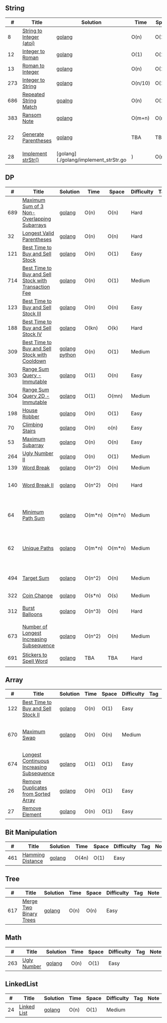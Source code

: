## String
|#  | Title           |  Solution       |  Time           | Space           | Difficulty    | Tag          | Note| 
|---|---------------- | --------------- | --------------- | --------------- | ------------- |--------------|-----|
8 | [String to Integer (atoi)](https://leetcode.com/problems/string-to-integer-atoi/) | [golang](./golang/string_to_integer_atoi.go) | O(n) | O(1) | Easy ||
12 | [Integer to Roman](https://leetcode.com/problems/integer-to-roman) | [golang](./golang/integer_to_roman.go) | O(1) | O(1) | Medium ||
13 | [Roman to Integer](https://leetcode.com/problems/roman-to-integer) | [golang](./golang/roman_to_integer.go) | O(n) | O(1) | Easy ||
273 | [Integer to String](https://leetcode.com/problems/integer-to-english-words) | [golang](./golang/integer_to_english_words.go) |  O(n/10) | O(1)| Hard || 
686 | [Repeated String Match](https://leetcode.com/contest/leetcode-weekly-contest-52/problems) | [goalng](./golang/repeated_string_match.go) | O(n)|O(1)|Easy ||
383 | [Ransom Note](https://leetcode.com/problems/ransom-note) | [golang](./golang/ransom_note.go) | O(m+n) | O(m) | Easy ||
22 | [Generate Parentheses](https://leetcode.com/problems/generate-parentheses) | [golang](./golang/generate_parentheses.go) | TBA | TBA | Medium || 不是最优解。
28 | [Implement strStr()](https://leetcode.com/problems/implement-strstr) | [golang](./golang/implement_strStr.go|) | O(n^2) | O(1) | Easy || 下次使用KMP    

## DP
|#  | Title           |  Solution       |  Time           | Space           | Difficulty    | Tag          | Note| 
|---|---------------- | --------------- | --------------- | --------------- | ------------- |--------------|-----|
689 | [Maximum Sum of 3 Non-Overlapping Subarrays](https://leetcode.com/problems/maximum-sum-of-3-non-overlapping-subarrays/) | [golang](./golang/max_sum_of_three_subarrays.go)| O(n) | O(n) | Hard ||
32 | [Longest Valid Parentheses](https://leetcode.com/problems/longest-valid-parentheses) | [golang](./golang/longest_valid_parentheses.go) | O(n) | O(n) | Hard ||
121 | [Best Time to Buy and Sell Stock ](https://leetcode.com/problems/best-time-to-buy-and-sell-stock/) | [golang](./golang/best_time_to_buy_and_sell_stock.go)| O(n) | O(1) | Easy ||
714 | [Best Time to Buy and Sell Stock with Transaction Fee ](https://leetcode.com/problems/best-time-to-buy-and-sell-stock-with-transaction-fee/) | [golang](./golang/best_time_to_buy_and_sell_with_transaction_fee.go)| O(n) | O(1) | Medium ||
123 | [Best Time to Buy and Sell Stock III](https://leetcode.com/problems/best-time-to-buy-and-sell-stock-iii) | [golang](./golang/best_time_to_buy_and_sell_stock_iii.go)| O(n) | O(n) | Easy ||
188 | [Best Time to Buy and Sell Stock IV](https://leetcode.com/problems/best-time-to-buy-and-sell-stock-iv) | [golang](./golang/best_time_to_buy_and_sell_stock_iv.go)| O(kn) | O(k) | Hard ||
309 | [Best Time to Buy and Sell Stock with Cooldown](https://leetcode.com/problems/best-time-to-buy-and-sell-stock-with-cooldown) | [golang](./golang/best_time_to_buy_and_sell_stock_with_cool_down.go) [python](./python/best_time_to_buy_and_sell_stock_with_cool_down.py)| O(n) | O(1) | Medium ||
303 | [Range Sum Query - Immutable](https://leetcode.com/problems/range-sum-query-immutable) | [golang](./golang/range_sum_query_immutable.go.go)| O(1) | O(n) | Easy ||
304| [Range Sum Query 2D - Immutable](https://leetcode.com/problems/range-sum-query-2d-immutable) | [golang](./golang/range_sum_query_2D_immutable.go.go)| O(1) | O(mn) | Medium ||
198| [House Robber](https://leetcode.com/problems/house-robber) | [golang](./golang/housr_robber.go) | O(n)| O(1) | Easy ||
70 | [Climbing Stairs](https://leetcode.com/problems/climbing-stairs) | [golang](./golang/climbing_stairs.go) | O(n)| o(n)| Easy ||
53 | [Maximum Subarray](https://leetcode.com/problems/maximum-subarray/description/) | [golang](./golang/maximum_subarray.go) |O(n)|O(n)|Easy ||
264 | [Ugly Number II](https://leetcode.com/problems/ugly-number-ii) | [golang](./golang/ugly_number_ii.go) | O(n) | O(1) | Medium ||
139 | [Word Break](https://leetcode.com/problems/word-break) | [golang](./golang/word_break.go)| O(n^2) | O(n) | Medium ||
140 | [Word Break II](https://leetcode.com/problems/word-break-ii) | [golang](./golang/word_break_ii.go)| O(n^2) | O(n) | Hard ||3 solutions in this file
64 | [Minimum Path Sum](https://leetcode.com/problems/minimum-path-sum) | [golang](./golang/minimum_path_sum.go) | O(m*n) | O(m*n) | Medium || Can be further improved to space O(1)
62 | [Unique Paths](https://leetcode.com/problems/unique-paths) | [golang](./golang/unique_paths.go) |O(m*n) | O(m*n) | Medium || Can be further improved to space O(1)
494 | [Target Sum](https://leetcode.com/problems/target-sum) | [golang](./golang/target_sum.go) | O(n^2) |O(n) | Medium || two solutions are provided
322 | [Coin Change](https://leetcode.com/problems/coin-change) | [golang](./golang/coin_change.go) | O(s*n) | O(s) | Medium ||
312 | [Burst Balloons](https://leetcode.com/problems/burst-balloons) | [golang](./golang/burst_balloons.go) | O(n^3) | O(n) | Hard || 参考了discuss 解出题目
673 | [Number of Longest Increasing Subsequence](https://leetcode.com/problems/number-of-longest-increasing-subsequence) | [golang](./golang/number_of_longest_increasing_subsequence.go) | O(n^2) | O(n) | Medium || 
691 | [Stickers to Spell Word](https://leetcode.com/problems/stickers-to-spell-word) | [golang](./golang/stickers_to_spell_word.go) | TBA | TBA | Hard || 还没做出来。。。 

## Array
|#  | Title           |  Solution       |  Time           | Space           | Difficulty    | Tag          | Note| 
|---|---------------- | --------------- | --------------- | --------------- | ------------- |--------------|-----|
122 | [Best Time to Buy and Sell Stock II ](https://leetcode.com/problems/best-time-to-buy-and-sell-stock-ii/) | [golang](./golang/best_time_to_buy_and_sell_stock_ii.go)| O(n) | O(1) | Easy ||
670 | [Maximum Swap](https://leetcode.com/problems/maximum-swap) | [golang](./golang/maximum_swap.go) | O(n) | O(n) | Medium || 两次循环很巧妙
674 | [Longest Continuous Increasing Subsequence](https://leetcode.com/problems/longest-continuous-increasing-subsequence) | [golang](./golang/longest_continuous_increasing_sequence.go) | O(1) | O(1) | Easy ||
26 | [Remove Duplicates from Sorted Array](https://leetcode.com/problems/remove-duplicates-from-sorted-array) | [golang](./golang/remove_duplicates_from_sorted_array.go) | O(n) | O(1) | Easy ||
27 | [Remove Element](https://leetcode.com/problems/remove-element) | [golang](./golang/remove_element.go) | O(n) | O(1) | Easy|| 

## Bit Manipulation
|#  | Title           |  Solution       |  Time           | Space           | Difficulty    | Tag          | Note| 
|---|---------------- | --------------- | --------------- | --------------- | ------------- |--------------|-----|
461 | [Hamming Distance ](https://leetcode.com/problems/hamming-distance) | [golang](./golang/hamming_distance.go)| O(4n) | O(1) | Easy ||

## Tree
|#  | Title           |  Solution       |  Time           | Space           | Difficulty    | Tag          | Note| 
|---|---------------- | --------------- | --------------- | --------------- | ------------- |--------------|-----|
617 | [Merge Two Binary Trees](https://leetcode.com/problems/merge-two-binary-trees/description/) | [golang](./golang/merge_two_binary_trees.go)| O(n) | O(n) | Easy ||

## Math
|#  | Title           |  Solution       |  Time           | Space           | Difficulty    | Tag          | Note| 
|---|---------------- | --------------- | --------------- | --------------- | ------------- |--------------|-----|
263 | [Ugly Number](https://leetcode.com/problems/ugly-number) | [golang](./golang/ugly_number.go) | O(n) | O(1) | Easy ||

## LinkedList
|#  | Title           |  Solution       |  Time           | Space           | Difficulty    | Tag          | Note| 
|---|---------------- | --------------- | --------------- | --------------- | ------------- |--------------|-----|
24 | [Linked List](https://leetcode.com/problems/swap-nodes-in-pairs) | [golang](./golang/swap_nodes_in_pairs.go) | O(n) | O(1) | Medium ||